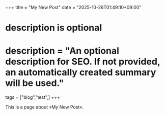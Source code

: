 +++
title = "My New Post"
date = "2025-10-26T01:49:10+09:00"

#
# description is optional
#
# description = "An optional description for SEO. If not provided, an automatically created summary will be used."

tags = ["blog","test",]
+++

This is a page about »My New Post«.
